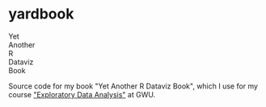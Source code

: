 # yardbook

Yet<br>Another<br>R<br>Dataviz<br>Book

Source code for my book "Yet Another R Dataviz Book", which I use for my course ["Exploratory Data Analysis"](https://eda.seas.gwu.edu/) at GWU.
